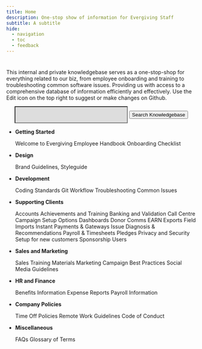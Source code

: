 ```yaml
---
title: Home
description: One-stop show of information for Evergiving Staff
subtitle: A subtitle
hide:
  - navigation
  - toc
  - feedback
---
```

# 




This internal and private knowledgebase serves as a one-stop-shop for everything related to our biz, from employee onboarding and training to troubleshooting common software issues. Providing us with access to a comprehensive database of information efficiently and effectively. Use the Edit icon on the top right to suggest or make changes on Github.

<p>
<form style="text-align:center"> 
  <input type="text" id="form1" style="background-color:rgb(221,221,221); height:45px; padding-left:10px; width:300px;" /> 
  <button type="button" class="md-button md-button--primary"> Search Knowledgebase</button>
</form>
</p>


-   __Getting Started__

    Welcome to Evergiving
    Employee Handbook
    Onboarding Checklist

-   __Design__

    Brand Guidelines, Styleguide


-   __Development__

    Coding Standards
    Git Workflow
    Troubleshooting Common Issues

      
- __Supporting Clients__

    Accounts
    Achievements and Training
    Banking and Validation
    Call Centre
    Campaign Setup Options 
    Dashboards
    Donor Comms
    EARN
    Exports
    Field
    Imports
    Instant Payments & Gateways
    Issue Diagnosis & Recommendations
    Payroll & Timesheets
    Pledges
    Privacy and Security
    Setup for new customers
    Sponsorship
    Users

- __Sales and Marketing__

    Sales Training Materials
    Marketing Campaign Best Practices
    Social Media Guidelines

- __HR and Finance__

    Benefits Information
    Expense Reports
    Payroll Information

- __Company Policies__

    Time Off Policies
    Remote Work Guidelines
    Code of Conduct

- __Miscellaneous__

    FAQs
    Glossary of Terms


